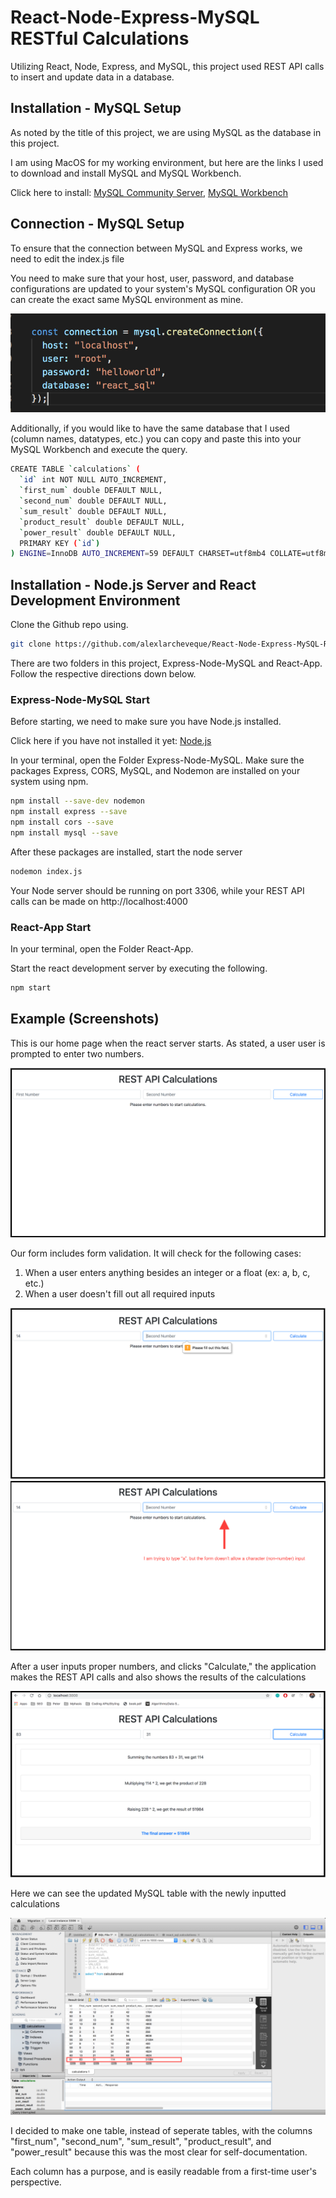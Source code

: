 # React-Node-Express-MySQL RESTful Calculations
Utilizing React, Node, Express, and MySQL, this project used REST API calls to insert and update data in a database. 

## Installation - MySQL Setup

As noted by the title of this project, we are using MySQL as the database in this project.

I am using MacOS for my working environment, but here are the links I used to download and install MySQL and MySQL Workbench.

Click here to install: [MySQL Community Server](https://dev.mysql.com/downloads/mysql/), [MySQL Workbench](https://www.mysql.com/products/workbench/)

## Connection - MySQL Setup

To ensure that the connection between MySQL and Express works, we need to edit the index.js file

You need to make sure that your host, user, password, and database configurations are updated to your system's MySQL configuration OR you can create the exact same MySQL environment as mine. 

![Image of MySQL Connection](MySQL-Connection.png)

Additionally, if you would like to have the same database that I used (column names, datatypes, etc.) you can copy and paste this into your MySQL Workbench and execute the query. 

```bash
CREATE TABLE `calculations` (
  `id` int NOT NULL AUTO_INCREMENT,
  `first_num` double DEFAULT NULL,
  `second_num` double DEFAULT NULL,
  `sum_result` double DEFAULT NULL,
  `product_result` double DEFAULT NULL,
  `power_result` double DEFAULT NULL,
  PRIMARY KEY (`id`)
) ENGINE=InnoDB AUTO_INCREMENT=59 DEFAULT CHARSET=utf8mb4 COLLATE=utf8mb4_0900_ai_ci
```

## Installation - Node.js Server and React Development Environment

Clone the Github repo using.

```bash
git clone https://github.com/alexlarcheveque/React-Node-Express-MySQL-RESTCalculations.git
```

There are two folders in this project, Express-Node-MySQL and React-App. Follow the respective directions down below.

### Express-Node-MySQL Start

Before starting, we need to make sure you have Node.js installed.

Click here if you have not installed it yet: [Node.js](https://nodejs.org/en/download/)

In your terminal, open the Folder Express-Node-MySQL. Make sure the packages Express, CORS, MySQL, and Nodemon are installed on your system using npm.

```bash
npm install --save-dev nodemon
npm install express --save
npm install cors --save
npm install mysql --save
```
After these packages are installed, start the node server 

```bash
nodemon index.js
```

Your Node server should be running on port 3306, while your REST API calls can be made on http://localhost:4000

### React-App Start

In your terminal, open the Folder React-App.

Start the react development server by executing the following.

```bash
npm start
```

## Example (Screenshots)

This is our home page when the react server starts. As stated, a user user is prompted to enter two numbers. 

![Home Page](Example-Home.png)

Our form includes form validation. It will check for the following cases:

1. When a user enters anything besides an integer or a float (ex: a, b, c, etc.)
2. When a user doesn't fill out all required inputs 

![Form Validation 1](Example-FormValidation.png)
![Form Validation 2](Example-FormValidationV2.png)

After a user inputs proper numbers, and clicks "Calculate," the application makes the REST API calls and also shows the results of the calculations

![Form Result](Example-FrontEnd.png)

Here we can see the updated MySQL table with the newly inputted calculations

![Table Result](Example-DB.png)

I decided to make one table, instead of seperate tables, with the columns "first_num", "second_num", "sum_result", "product_result", and "power_result" because this was the most clear for self-documentation. 

Each column has a purpose, and is easily readable from a first-time user's perspective.
